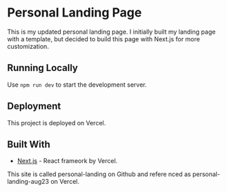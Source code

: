 # Personal Landing Page

This is my updated personal landing page. I initially built my landing page with a template, but decided to build this page with Next.js for more customization.

## Running Locally

Use `npm run dev` to start the development server.

## Deployment

This project is deployed on Vercel.

## Built With

- [Next.js](https://nextjs.org/) - React frameork by Vercel.

This site is called personal-landing on Github and refere
nced as personal-landing-aug23 on Vercel.